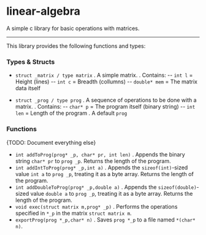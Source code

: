 # linear-algebra
A simple c library for basic operations with matrices.

---

This library provides the following functions and types:

### Types & Structs

* ```struct _matrix / type matrix```
. A simple matrix.
. Contains:
-- ```int l``` = Height (lines)
-- ```int c``` = Breadth (collumns)
-- ```double* mem``` = The matrix data itself

* ```struct _prog / type prog```
. A sequence of operations to be done with a matrix.
. Contains:
-- ```char* p``` = The program itself (binary string)
-- ```int len``` = Length of the program
. A default ```prog```

### Functions

{TODO: Document everything else}

* ```int addToProg(prog* _p, char* pr, int len)```
. Appends the binary string ```char* pr``` to ```prog _p```. Returns the length of the program.
* ```int addIntToProg(prog* _p,int a)```
. Appends the ```sizeof(int)```-sized value ```int a``` to ```prog _p```, treating it as a byte array. Returns the length of the program.
* ```int addDoubleToProg(prog* _p,double a)```
. Appends the ```sizeof(double)```-sized value ```double a``` to ```prog _p```, treating it as a byte array. Returns the length of the program.
* ```void exec(struct matrix m,prog* _p)```
. Performs the operations specified in ```*_p``` in the matrix ```struct matrix m```.
* ```exportProg(prog *_p,char* n)```
. Saves ```prog *_p``` to a file named ```*(char* n)```.

